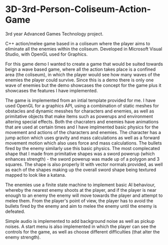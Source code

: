 # 3D-3rd-Person-Coliseum-Action-Game

3rd year Advanced Games Technology project.

C++ action/melee game based in a coliseum where the player aims to eliminate all the enemies within the coliseum. Developed in Microsoft Visual Studio, with OpenGL used for Graphics.

For this game demo I wanted to create a game that would be suited towards beign a wave based game, where all the action takes place is a
confined area (the coliseum), in which the player would see how many waves of the enemies the player could survive. Since this is a demo
there is only one wave of enemies but the demo showcases the concept for the game plus it showcases the features I have implemented.

The game is implemented from an intial template provided for me. I have used OpenGL for a graphics API, using a combination of static
meshes for obstacles and dynamic messhes for characters and enemies, as well as primitative objects that make items such as powerups and
environment altering special effects. Both the chacraters and enemies have animations that are used at certain times and I have implmented
basic physics for the movement and actions of the characters and enemies. The character has a jump action which uses gravity and mass
calculations as well as a forward movement motion which also uses force and mass calculations. The bullets fired by the enemy similarly use
this basic physics. The most complecated shape that I made from primitative shapes was a sword powerup (which enhances strength) - the
sword powerup was made up of a polygon and 3 squares. The shape is also properly lit with vector normals provided, as well as each of the
shapes making up the overall sword shape being textured mapped to look like a katana.

The enemies use a finite state machine to implement basic AI behaviour, whereby the nearest enemy shoots at the player, and if the player
is near enough to an enemy the enemy will move towards the player and attempt to melee them. From the player's point of view, the player
has to avoid the bullets fired by the enemy and aim to melee the enemy until the enemy is defeated.

Simple audio is implemented to add background noise as well as pickup noises. A start menu is also implemented in which the player can see
the controls for the game, as well as choose different difficulties (that alter the enemy strength).
